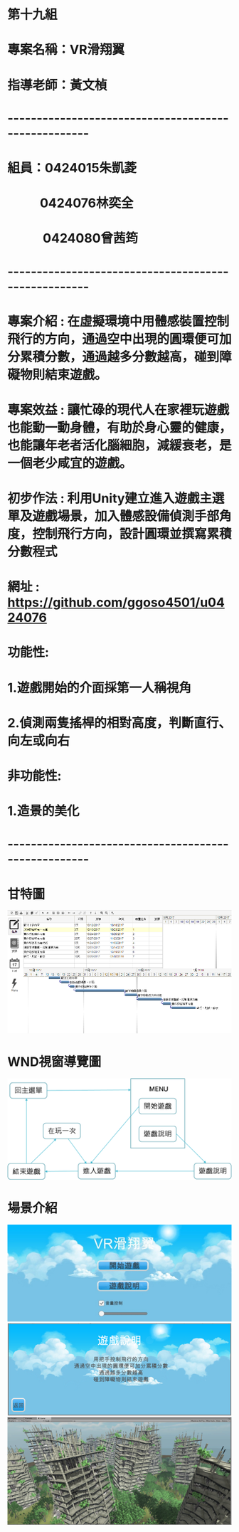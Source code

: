 # 第十九組
# 專案名稱：VR滑翔翼
# 指導老師：黃文楨
# ----------------------------------------------------
# 組員：0424015朱凱菱
#              0424076林奕全
#              0424080曾茜筠
# ----------------------------------------------------

# 專案介紹 : 在虛擬環境中用體感裝置控制飛行的方向，通過空中出現的圓環便可加分累積分數，通過越多分數越高，碰到障礙物則結束遊戲。

# 專案效益 : 讓忙碌的現代人在家裡玩遊戲也能動一動身體，有助於身心靈的健康，也能讓年老者活化腦細胞，減緩衰老，是一個老少咸宜的遊戲。

# 初步作法 : 利用Unity建立進入遊戲主選單及遊戲場景，加入體感設備偵測手部角度，控制飛行方向，設計圓環並撰寫累積分數程式

# 網址 : https://github.com/ggoso4501/u0424076
# 功能性:
# 1.遊戲開始的介面採第一人稱視角
# 2.偵測兩隻搖桿的相對高度，判斷直行、向左或向右
# 非功能性:
# 1.造景的美化
# ----------------------------------------------------
# 甘特圖
![](甘特圖.png "")
# WND視窗導覽圖
![](WND.png "")
# 場景介紹
![](menu_.jpg "")
![](Description.png "")
![](gamepic.png "")
